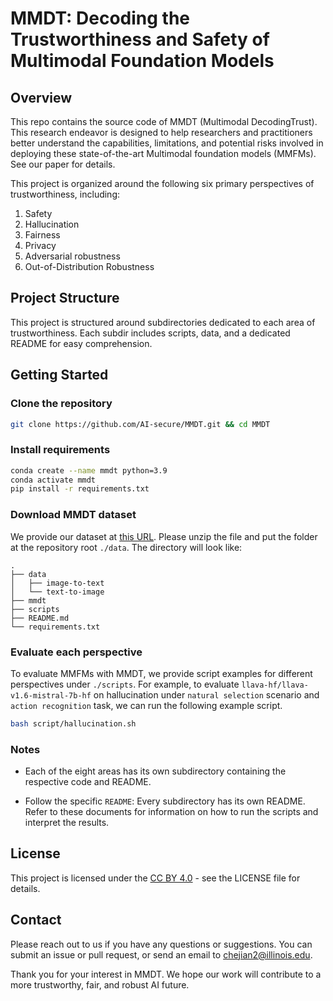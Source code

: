 # MMDT: Decoding the Trustworthiness and Safety of Multimodal Foundation Models

## Overview

This repo contains the source code of MMDT (Multimodal DecodingTrust). This research endeavor is designed to help researchers and practitioners better understand the capabilities, limitations, and potential risks involved in deploying these state-of-the-art Multimodal foundation models (MMFMs). See our paper for details.


This project is organized around the following six primary perspectives of trustworthiness, including:
1. Safety
2. Hallucination
3. Fairness
4. Privacy
5. Adversarial robustness
6. Out-of-Distribution Robustness

## Project Structure
This project is structured around subdirectories dedicated to each area of trustworthiness. Each subdir includes scripts, data, and a dedicated README for easy comprehension.


## Getting Started

### Clone the repository

```bash
git clone https://github.com/AI-secure/MMDT.git && cd MMDT
```

### Install requirements

```bash
conda create --name mmdt python=3.9
conda activate mmdt
pip install -r requirements.txt
```

### Download MMDT dataset

We provide our dataset at [this URL](). Please unzip the file and put the folder at the repository root `./data`. The directory will look like:

```
.
├── data
│   ├── image-to-text
│   └── text-to-image
├── mmdt
├── scripts
├── README.md
└── requirements.txt
```

### Evaluate each perspective

To evaluate MMFMs with MMDT, we provide script examples for different perspectives under `./scripts`. For example, to evaluate `llava-hf/llava-v1.6-mistral-7b-hf` on hallucination under `natural selection` scenario and `action recognition` task, we can run the following example script.
```bash
bash script/hallucination.sh
```

### Notes
+ Each of the eight areas has its own subdirectory containing the respective code and README.

+ Follow the specific `README`: Every subdirectory has its own README. Refer to these documents for information on how to run the scripts and interpret the results.

## License
This project is licensed under the [CC BY 4.0]("https://creativecommons.org/licenses/by/4.0/legalcode")  - see the LICENSE file for details.

## Contact
Please reach out to us if you have any questions or suggestions. You can submit an issue or pull request, or send an email to chejian2@illinois.edu.

Thank you for your interest in MMDT. We hope our work will contribute to a more trustworthy, fair, and robust AI future.
